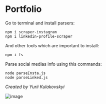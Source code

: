 # Portfolio

Go to terminal and install parsers:
```
npm i scraper-instagram
npm i linkedin-profile-scraper
```

And other tools which are important to install:
```
npm i fs
```

Parse social medias info using this commands:
```
node parseInsta.js
node parseLinked.js
```

*Created by Yurii Kulakovskyi*

![image](https://user-images.githubusercontent.com/84936189/172244885-c6a561f6-a26f-4866-8b9d-510c91ecccc2.png)
